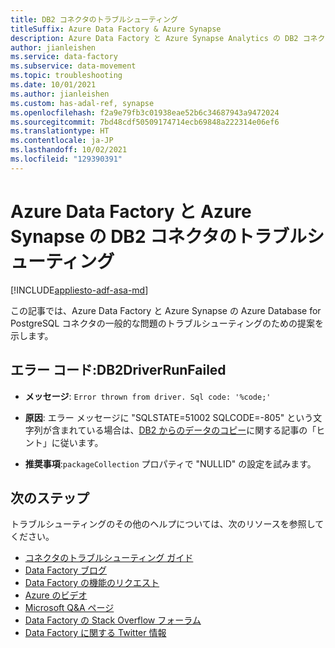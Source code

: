 ```yaml
---
title: DB2 コネクタのトラブルシューティング
titleSuffix: Azure Data Factory & Azure Synapse
description: Azure Data Factory と Azure Synapse Analytics の DB2 コネクタの問題のトラブルシューティングの方法について説明します。
author: jianleishen
ms.service: data-factory
ms.subservice: data-movement
ms.topic: troubleshooting
ms.date: 10/01/2021
ms.author: jianleishen
ms.custom: has-adal-ref, synapse
ms.openlocfilehash: f2a9e79fb3c01938eae52b6c34687943a9472024
ms.sourcegitcommit: 7bd48cdf50509174714ecb69848a222314e06ef6
ms.translationtype: HT
ms.contentlocale: ja-JP
ms.lasthandoff: 10/02/2021
ms.locfileid: "129390391"
---
```

# <a name="troubleshoot-the-db2-connector-in-azure-data-factory-and-azure-synapse"></a>Azure Data Factory と Azure Synapse の DB2 コネクタのトラブルシューティング

[!INCLUDE[appliesto-adf-asa-md](includes/appliesto-adf-asa-md.md)]

この記事では、Azure Data Factory と Azure Synapse の Azure Database for PostgreSQL コネクタの一般的な問題のトラブルシューティングのための提案を示します。

## <a name="error-code-db2driverrunfailed"></a>エラー コード:DB2DriverRunFailed

- **メッセージ**: `Error thrown from driver. Sql code: '%code;'`

- **原因**: エラー メッセージに "SQLSTATE=51002 SQLCODE=-805" という文字列が含まれている場合は、[DB2 からのデータのコピー](./connector-db2.md#linked-service-properties)に関する記事の「ヒント」に従います。

- **推奨事項**:`packageCollection` プロパティで "NULLID" の設定を試みます。

## <a name="next-steps"></a>次のステップ

トラブルシューティングのその他のヘルプについては、次のリソースを参照してください。

- [コネクタのトラブルシューティング ガイド](connector-troubleshoot-guide.md)
- [Data Factory ブログ](https://azure.microsoft.com/blog/tag/azure-data-factory/)
- [Data Factory の機能のリクエスト](/answers/topics/azure-data-factory.html)
- [Azure のビデオ](https://azure.microsoft.com/resources/videos/index/?sort=newest&services=data-factory)
- [Microsoft Q&A ページ](/answers/topics/azure-data-factory.html)
- [Data Factory の Stack Overflow フォーラム](https://stackoverflow.com/questions/tagged/azure-data-factory)
- [Data Factory に関する Twitter 情報](https://twitter.com/hashtag/DataFactory)
